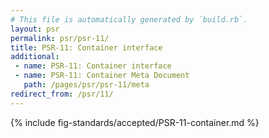 ```yaml
---
# This file is automatically generated by `build.rb`.
layout: psr
permalink: psr/psr-11/
title: PSR-11: Container interface
additional:
 - name: PSR-11: Container interface
 - name: PSR-11: Container Meta Document
   path: /pages/psr/psr-11/meta
redirect_from: /psr/11/
---
```


{% include fig-standards/accepted/PSR-11-container.md %}